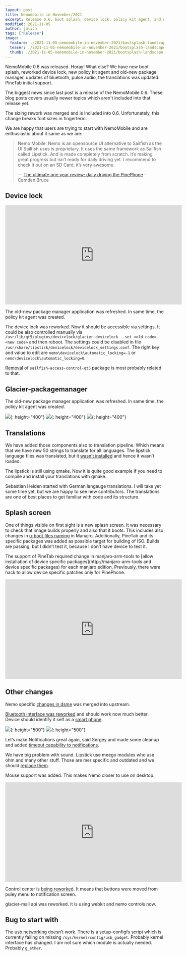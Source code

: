 ```yaml
---
layout: post
title: Nemomobile in November/2021
excerpt: Release 0.6, boot splash, device lock, policy kit agent, and more
modified: 2021-11-05
author: jmlich
tags: ["Release"]
image:
  feature: ./2021-11-05-nemomobile-in-november-2021/bootsplash-landscape.gif
  teaser: ./2021-11-05-nemomobile-in-november-2021/bootsplash-landscape.gif
  thumb: ./2021-11-05-nemomobile-in-november-2021/bootsplash-landscape.gif
---
```


NemoMobile 0.6 was released. Horay! What else? We have new boot splash, reworked device lock, new policy kit agent and old-new package manager, updates of bluetooth, pulse audio, the translations was updated. PineTab initial support.

The biggest news since last post is a release of the NemoMobile 0.6. These blog posts covers usually newer topics which aren't included into that release yet. 

The sizing rework was merged and is included into 0.6. Unfortunately, this change breaks font sizes in fingerterm.

We are happy that users are trying to start with NemoMobile and are enthusiastic about it same as we are:


> Nemo Mobile: Nemo is an opensource UI alternative to Sailfish as the UI Sailfish uses is proprietary. It uses the same framework as Sailfish called Lipstick. And is made completely from scratch. It’s making great progress but isn’t ready for daily driving yet. I recommend to check it out on an SD Card, it’s very awesome.
>
> &mdash;
> [The ultimate one year review: daily driving the PinePhone](https://medium.com/@camden.o.b/the-ultimate-one-year-review-daily-driving-the-pinephone-25bc41a05533?source=user_profile---------0-------------------------------) - Camden Bruce

## Device lock

<iframe width="560" height="315" src="https://www.youtube.com/embed/cSq9bZtt6_c" title="YouTube video player" frameborder="0" allow="accelerometer; autoplay; clipboard-write; encrypted-media; gyroscope; picture-in-picture" allowfullscreen></iframe>

The old-new package manager application was refreshed. In same time, the policy kit agent was created.


The device lock was reworked. Now it should be accessible via settings. It could be also
controlled manually via `/usr/lib/qt5/plugins/devicelock/glacier-devicelock --set <old code> <new code>`
and then reboot. The settings could be disabled in file `/usr/share/lipstick/devicelock/devicelock_settings.conf`.
The right key and value to edit are `nemo\devicelock\automatic_locking=-1` or `nemo\devicelock\automatic_locking=0`.

[Removal](https://github.com/nemomobile-ux/nemo-packaging/commit/025b0133a06d970c677abed22e7523b8959326d8) of `sailfish-access-control-qt5` package is most probably related to that.

## Glacier-packagemanager

The old-new package manager application was refreshed. In same time, the policy kit agent was created.

![](/images/2021-11-05-nemomobile-in-november-2021/packagemanager.jpg){: height="400"}
![](/images/2021-11-05-nemomobile-in-november-2021/polkit.jpg){: height="400"}
![](/images/2021-11-05-nemomobile-in-november-2021/polkit-screensot.jpg){: height="400"}


## Translations

We have added those components also to translation pipeline. Which means that we have new
50 strings to translate for all languages. The lipstick language files was translated, but
it [wasn’t installed](https://github.com/nemomobile-ux/lipstick/pull/18) and hence it wasn’t
loaded.

The lipstick is still using qmake. Now it is quite good example if you need to compile and install your translations with qmake.

Sebastian Heiden started with German langauge translations. I will take yet some time yet, but
we are happy to see new contributors. The translations are one of best places to get familiar
with code and its structure.

## Splash screen

One of things visible on first sight is a new splash screen. It was necessary to check that
image builds properly and also that it boots. This includes also changes in [u-boot files naming](https://gitlab.manjaro.org/manjaro-arm/applications/manjaro-arm-tools/-/commit/bcafde99f7b7d3c3a6e35dc7cb24110e364e4b38)
in Manajro. Additionally, PineTab and its specific packages was added as possible target for building of ISO. Builds are passing, but I didn’t test it, because I don’t have device to test it.

The support of PineTab required change in manjaro-arm-tools to [allow installation of device specific packages](http://manjaro-arm-tools and device specific packages)
for each manjaro edition. Previously, there were hack to allow device specific patches only for PinePhone.

<iframe width="560" height="315" src="https://www.youtube.com/embed/-rY6YQFGFdw" title="YouTube video player" frameborder="0" allow="accelerometer; autoplay; clipboard-write; encrypted-media; gyroscope; picture-in-picture" allowfullscreen></iframe>

## Other changes

Nemo specific [changes in dsme](https://github.com/nemomobile-ux/nemo-packaging/commit/9a7c66c870ed866c10575d2925c8dd8a3612896c) was merged into upstream.

[Bluetooth interface was reworked](https://github.com/nemomobile-ux/lipstick/pull/12/files) and should work now much better. Device should identify it self as a [smart phone](https://github.com/nemomobile-ux/arm-profiles/commit/534601cf8994fc9734b630782239563612b1c785).

![](/images/2021-11-05-nemomobile-in-november-2021/bluetooth.jpg){: height="500"}
![](/images/2021-11-05-nemomobile-in-november-2021/notifications.jpg){: height="500"}


Let’s make Notifications great again, said Sergey and made some cleanup and added [timeout capability to notifications](https://github.com/nemomobile-ux/qtquickcontrols-nemo/commit/5392724d7976623cc0255867bc5588c4eed0972c).


We have big problem with sound. Lipstick use meego modules who use ohm and many other stuff. Those are mer specific and outdated and we should [replace them](https://github.com/nemomobile-ux/lipstick/pull/19/files).

Mouse support was added. This makes Nemo closer to use on desktop.

<iframe width="560" height="315" src="https://www.youtube.com/embed/dgALx3D3Ngk" title="YouTube video player" frameborder="0" allow="accelerometer; autoplay; clipboard-write; encrypted-media; gyroscope; picture-in-picture" allowfullscreen></iframe>

Control center is [being reworked](https://github.com/nemomobile-ux/glacier-home/tree/control_center_rework). It means that buttons were moved from puley menu to notification screen.

glacier-mail api was reworked. It is using webkit and nemo controls now.

## Bug to start with

The [usb networking](https://github.com/nemomobile-ux/main/issues/25) doesn’t work. There is a setup-configfs script which is currently failing on missing `/sys/kernel/config/usb_gadget`. Probably kernel interface has changed. I am not sure which module is actually needed. Probably `g_ether`.
